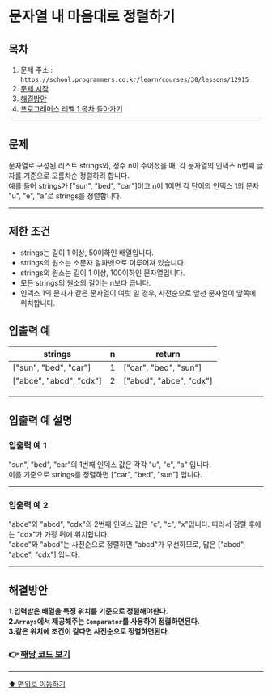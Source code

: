 # 문자열 내 마음대로 정렬하기

## 목차

1. 문제 주소 : `https://school.programmers.co.kr/learn/courses/30/lessons/12915`
2. [문제 시작](#문제)
3. [해결방안](#해결방안)
4. [프로그래머스 레벨 1 목차 돌아가기](../README.md)
___

## 문제

문자열로 구성된 리스트 strings와, 정수 n이 주어졌을 때, 각 문자열의 인덱스 n번째 글자를 기준으로 오름차순 정렬하려 합니다.<br>
예를 들어 strings가 ["sun", "bed", "car"]이고 n이 1이면 각 단어의 인덱스 1의 문자 "u", "e", "a"로 strings를 정렬합니다.

___

## 제한 조건

+ strings는 길이 1 이상, 50이하인 배열입니다.
+ strings의 원소는 소문자 알파벳으로 이루어져 있습니다.
+ strings의 원소는 길이 1 이상, 100이하인 문자열입니다.
+ 모든 strings의 원소의 길이는 n보다 큽니다.
+ 인덱스 1의 문자가 같은 문자열이 여럿 일 경우, 사전순으로 앞선 문자열이 앞쪽에 위치합니다.

## 입출력 예

| strings       | n | return        |
|---------------|---|---------------|
| ["sun", "bed", "car"] | 1 | ["car", "bed", "sun"] |
| ["abce", "abcd", "cdx"]     | 2 | ["abcd", "abce", "cdx"]     |

___

## 입출력 예 설명

### 입출력 예 1
"sun", "bed", "car"의 1번째 인덱스 값은 각각 "u", "e", "a" 입니다.<br>
이를 기준으로 strings를 정렬하면 ["car", "bed", "sun"] 입니다.

---

### 입출력 예 2
"abce"와 "abcd", "cdx"의 2번째 인덱스 값은 "c", "c", "x"입니다. 따라서 정렬 후에는 "cdx"가 가장 뒤에 위치합니다.<br>
"abce"와 "abcd"는 사전순으로 정렬하면 "abcd"가 우선하므로, 답은 ["abcd", "abce", "cdx"] 입니다.

---

## 해결방안
**1.입력받은 배열을 특정 위치를 기준으로 정렬해야한다.** <br>
**2.`Arrays`에서 제공해주는 `Comparator`를 사용하여 정렳하면된다.** <br>
**3.같은 위치에 조건이 같다면 사전순으로 정렬하면된다.**

### 👉 [해당 코드 보기](문자열내마음대로정렬하기.java)

---

[⬆ 맨위로 이동하기](#문자열-내-마음대로-정렬하기)